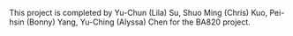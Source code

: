 This project is completed by Yu-Chun (Lila) Su, Shuo Ming (Chris) Kuo, Pei-hsin (Bonny) Yang, Yu-Ching (Alyssa) Chen for the BA820 project.
